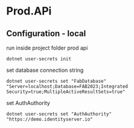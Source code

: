 ﻿# Prod.APi




## Configuration - local

run inside project folder prod api
```
dotnet user-secrets init
```

set database connection string
```
dotnet user-secrets set "FabDatabase" "Server=localhost;Database=FAB2023;Integrated Security=true;MultipleActiveResultSets=true"
```

set AuthAuthority
```
dotnet user-secrets set "AuthAuthority" "https://demo.identityserver.io"
```

